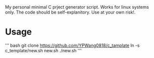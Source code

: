 My personal minimal C prject generator script. Works for linux systems only. The code should be self-explanitory.
Use at your own risk!.

# Usage

''' bash
git clone https://github.com/YPWang0818/c_tamplate
ln -s c_template/new.sh new.sh
./new.sh <prject name>
'''

